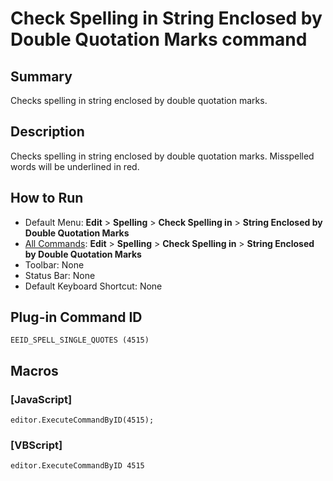 # Check Spelling in String Enclosed by Double Quotation Marks command

## Summary

Checks spelling in string enclosed by double quotation marks.

## Description

Checks spelling in string enclosed by double quotation marks. Misspelled words will be underlined in red.

## How to Run

- Default Menu: **Edit** \> **Spelling** \> **Check Spelling in** \> **String Enclosed by Double Quotation Marks**
- [All Commands](../tools/all_commands): **Edit** \> **Spelling** \> **Check Spelling in** \> **String Enclosed by Double Quotation Marks**
- Toolbar: None
- Status Bar: None
- Default Keyboard Shortcut: None

## Plug-in Command ID

```
EEID_SPELL_SINGLE_QUOTES (4515)```

## Macros

### \[JavaScript\]

```
editor.ExecuteCommandByID(4515);
```

### \[VBScript\]

```
editor.ExecuteCommandByID 4515
```
